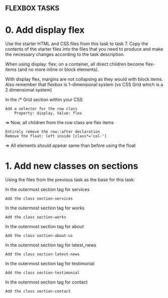 ## FLEXBOX TASKS
# 0. Add display flex
Use the starter HTML and CSS files from this task to task 7. Copy the contents of the starter files into the files that you need to produce and make the necessary changes according to the task description.

When using display: flex; on a container, all direct children become flex-items (and no more inline or block elements).

With display flex, margins are not collapsing as they would with block items. Also remember that flexbox is 1-dimensional system (vs CSS Grid which is a 2 dimensional system)

In the /* Grid section within your CSS

    Add a selector for the row class
        Property: display, Value: flex

=> Now, all children from the row class are flex items

    Entirely remove the row::after declaration
    Remove the float: left inside [class*='col-']

=> All elements should appear same than before using the float

# 1. Add new classes on sections
Using the files from the previous task as the base for this task:

In the outermost section tag for services

    Add the class section-services

In the outermost section tag for works

    Add the class section-works

In the outermost section tag for about

    Add the class section-about-us

In the outermost section tag for latest_news

    Add the class section-latest-news

In the outermost section tag for testimonial

    Add the class section-testimonial

In the outermost section tag for contact

    Add the class section-contact

